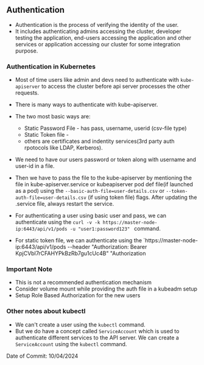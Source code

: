 ## Authentication

- Authentication is the process of verifying the identity of the user.
- It includes authenticating admins accessing the cluster, developer testing the application, end-users accessing the application and other services or application accessing our cluster for some integration purpose.

### Authentication in Kubernetes

- Most of time users like admin and devs need to authenticate with `kube-apiserver` to access the cluster before api server processes the other requests.
- There is many ways to authenticate with kube-apiserver.
- The two most basic ways are:
    - Static Password File - has pass, username, userid (csv-file type)
    - Static Token file - 
    - others are certificates and indentity services(3rd party auth rpotocols like LDAP, Kerberos).
- We need to have our users password or token along with username and user-id in a file.
- Then we have to pass the file to the kube-apiserver by mentioning the file in kube-apiserver.service or kubeapiserver pod def file(if launched as a pod) using the `--basic-auth-file=user-details.csv` or `--token-auth-file=user-details.csv` (if using token file) flags. After updating the .service file, always restart the service. 

- For authenticating a user using basic user and pass, we can authenticate using the `curl -v -k https://master-node-ip:6443/api/v1/pods -u "user1:password123" ` command.

- For static token file, we can authenticate using the `https://master-node-ip:6443/api/v1/pods --header "Authorization: Bearer KpjCVbI7rCFAHYPkBzRb7gu1cUc4B" "Authorization

### Important Note

- This is not a recommended authentication mechanism
- Consider volume mount while providing the auth file in a kubeadm setup
- Setup Role Based Authorization for the new users

### Other notes about kubectl
- We can't create a user using the `kubectl` command.
- But we do have a concept called `ServiceAccount` which is used to authenticate different services to the API server. We can create a `ServiceAccount` using the `kubectl` command.


Date of Commit: 10/04/2024
